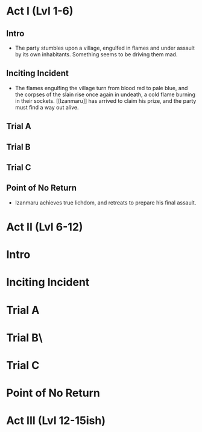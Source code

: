 # Act I (Lvl 1-6)

## Intro

- The party stumbles upon a village, engulfed in flames and under assault by its own inhabitants. Something seems to be driving them mad.
## Inciting Incident

- The flames engulfing the village turn from blood red to pale blue, and the corpses of the slain rise once again in undeath, a cold flame burning in their sockets. [[Izanmaru]] has arrived to claim his prize, and the party must find a way out alive.
## Trial A

## Trial B

## Trial C

## Point of No Return

- Izanmaru achieves true lichdom, and retreats to prepare his final assault.

# Act II (Lvl 6-12)

# Intro


# Inciting Incident


# Trial A


# Trial B\


# Trial C


# Point of No Return

# Act III (Lvl 12-15ish)
